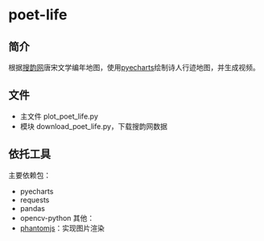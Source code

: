 # poet-life
## 简介
根据[搜韵网](https://sou-yun.cn/PoemGeo.aspx)唐宋文学编年地图，使用[pyecharts](https://pyecharts.org/#/)绘制诗人行迹地图，并生成视频。
## 文件
* 主文件 plot_poet_life.py
* 模块 download_poet_life.py，下载搜韵网数据
## 依托工具
主要依赖包：
* pyecharts
* requests
* pandas
* opencv-python
其他：
* [phantomjs](https://phantomjs.org/download.html)：实现图片渲染
